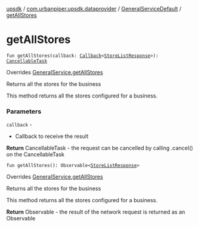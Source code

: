 [upsdk](../../index.md) / [com.urbanpiper.upsdk.dataprovider](../index.md) / [GeneralServiceDefault](index.md) / [getAllStores](./get-all-stores.md)

# getAllStores

`fun getAllStores(callback: `[`Callback`](../-callback/index.md)`<`[`StoreListResponse`](../../com.urbanpiper.upsdk.model.networkresponse/-store-list-response/index.md)`>): `[`CancellableTask`](../-cancellable-task/index.md)

Overrides [GeneralService.getAllStores](../-general-service/get-all-stores.md)

Returns all the stores for the business

This method returns all the stores configured for a business.

### Parameters

`callback` -
* Callback to receive the result

**Return**
CancellableTask - the request can be cancelled by calling .cancel() on the CancellableTask

`fun getAllStores(): Observable<`[`StoreListResponse`](../../com.urbanpiper.upsdk.model.networkresponse/-store-list-response/index.md)`>`

Overrides [GeneralService.getAllStores](../-general-service/get-all-stores.md)

Returns all the stores for the business

This method returns all the stores configured for a business.

**Return**
Observable - the result of the network request is returned as an Observable

